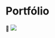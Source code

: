 # Portfólio
🔗 <a href = "https://luangoularte.github.io/portfolio/"><img src="https://img.shields.io/badge/-Portf%C3%B3lio-brown?style=for-the-badge&logo=true" target="_blank"></a>
